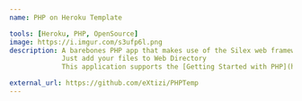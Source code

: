 ```yaml
---
name: PHP on Heroku Template

tools: [Heroku, PHP, OpenSource]
image: https://i.imgur.com/s3ufp6l.png
description: A barebones PHP app that makes use of the Silex web framework, which can easily               be deployed to Heroku.
             Just add your files to Web Directory 
             This application supports the [Getting Started with PHP](https://devcenter.heroku.com/articles/getting-started-with-php) on Heroku article - check it out.

external_url: https://github.com/eXtizi/PHPTemp
---
```

